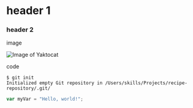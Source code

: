 # header 1
### header 2
image

![Image of Yaktocat](https://octodex.github.com/images/yaktocat.png)

code
```
$ git init
Initialized empty Git repository in /Users/skills/Projects/recipe-repository/.git/
```

``` javascript
var myVar = "Hello, world!";
```
